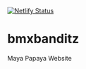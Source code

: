 [![Netlify Status](https://api.netlify.com/api/v1/badges/188a6567-31ba-454f-b5ed-bee55dc503a1/deploy-status)](https://app.netlify.com/sites/distracted-banach-5438da/deploys)

# bmxbanditz

Maya Papaya Website
